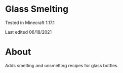 # Glass Smelting

Tested in Minecraft 1.17.1

Last edited 06/18/2021

# About

Adds smelting and unsmelting recipes for glass bottles.
